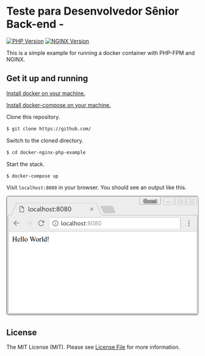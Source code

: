 # Teste para Desenvolvedor Sênior Back-end - 

[![PHP Version][ico-php-version]](https://hub.docker.com/_/php)
[![NGINX Version][ico-nginx-version]](https://hub.docker.com/_/nginx)

This is a simple example for running a docker container with PHP-FPM and NGINX.

## Get it up and running

[Install docker on your machine.][install-docker]

[Install docker-compose on your machine.][install-docker-compose]

Clone this repository.

``` bash
$ git clone https://github.com/
```

Switch to the cloned directory.

``` bash
$ cd docker-nginx-php-example
```

Start the stack.

``` bash
$ docker-compose up
```


Visit `localhost:8080` in your browser. You should see an output like this.

![Hello World Output with Docker and PHP + Nginx](./resources/screenshot-01.png)

## License

The MIT License (MIT). Please see [License File](LICENSE.md) for more information.

[ico-license]: https://img.shields.io/badge/license-MIT-brightgreen.svg?style=flat-square
[ico-php-version]: https://img.shields.io/badge/PHP-7.4--fpm-blue?style=flat-square
[ico-nginx-version]: https://img.shields.io/badge/NGINX-1.17-green?style=flat-square
[install-docker]: https://docs.docker.com/engine/installation
[install-docker-compose]: https://docs.docker.com/compose/install
